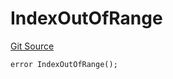 # IndexOutOfRange
[Git Source](https://github.com/lidofinance/community-staking-module/blob/a195b01bbb6171373c6b27ef341ec075aa98a44e/src/lib/GIndex.sol)


```solidity
error IndexOutOfRange();
```

